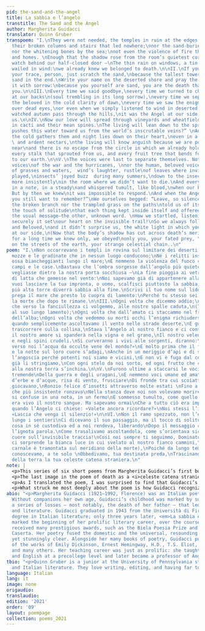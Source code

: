 ```yaml
---
pid: the-sand-and-the-angel
title: La sabbia e l’angelo
transtitle: The Sand and the Angel
author: Margherita Guidacci
translator: Quinn Gruber
transpoem: "I.\nThey were not needed, the temples in ruin at the edges of deserts,\nwith
  their broken columns and stairs that led nowhere;\nnor the sand-buried shipwrecks,
  nor the whitening bones by the sea;\nnot even the violence of fire through our fields
  and homes. \nEnough that the shadow rose from the room’s quietest corner,\nor kept
  watch behind our half-closed door —\nThe thin rain on windows, a tin sheet that
  wailed in wind:\nwe already knew we belonged to death.\n\nII.\nIf you want to leave
  your trace, person, just scratch the sand,\nbecause the tallest tower will become
  sand in the end.\nWrite your name on the deserted shore and pray the sea soon covers
  it with sorrow:\nbecause you yourself are sand, you are the death that remains after
  you.\n\nIII.\nEvery time we said goodbye,\nevery time we turned to childhood fallen
  at our backs\n(soul trembling in its long sorrow),\nevery time we separated from
  the beloved in the cold clarity of dawn,\nevery time we saw the enigma reseal itself
  over dead eyes,\nor even when we simply listened to wind in deserted streets,\nand
  watched autumn pass through the hills,\nit was the Angel at our side, consuming
  us.\n\nIV.\nNow our love will spread through vineyards and wheatfields, \nour venom
  in cacti and their mean spines.\nThe living will lean down to the springs and ask:\n“Who
  pushes this water toward us from the world’s inscrutable veins?” \nAnd long before
  the cold gathers them and night lies down on their heart,\neven in a midday of bees
  \ and ardent nectars,\nthe living will know anguish because we are powerful and
  near\nand there is no escape from the circle in which we already hold them,\nwith
  every stalk that sprouted from us, and every fruit tree that bends full and grave
  to our earth.\n\nV.\nThe voices were last to separate themselves. Not the massive
  voices\nof the war and the hurricanes, \nnor the human, beloved voices,\nbut murmurs
  of grasses and waters,  wind’s laughter, rustle\nof leaves where invisible squirrels
  played,\ninsects’ joyed buzz  during many summers,\ndown to the insect that buzzed
  more insistently\nin the room where we didn’t want to die.\nAnd everything collided
  in a note, in a steady\nand whispered tumult, like blood,\nwhen our blood was living.
  But by then we knew\nit was impossible to respond.\nAnd when the Angel asked: “Do
  you still want to remember?”\nWe ourselves begged: “Leave, so silence comes!”\n\n\nVI.\nNeither
  the broken branch nor the trampled grass on the paths\ntold us of its passage, but
  the touch of solitude\nthat each thing kept inside itself and offered us, freeing—\nafter
  the usual message—the other, unknown word. \nHow we startled, listening to it, how
  securely it set\nour heart on the invisible trail!\nSo we always followed you, Ruler
  and Beloved,\nand it didn’t surprise us, the white light in which you walked unveiled
  at our side,\n(Now that the body’s shadow has cut across death’s meridian),\nSince
  for a long time we knew only, we obeyed\nonly you, your fated prey, \nDragging,
  on the streets of the earth, your strange celestial chain..\n"
poem: "I.\nNon occorrevano i templi in rovina sul limitare dei deserti,\nCon le colonne
  mozze e le gradinate che in nessun luogo conducono;\nNé i relitti insabbiati, le
  ossa biancheggianti lungo il mare;\nE nemmeno la violenza del fuoco contro i nostri
  campi e le case.\nBastava che l’ombra sorgesse dall’angolo più quieto della stanza,\nO
  vegliasse dietro la nostra porta socchiusa —\nLa fine pioggia ai vetri, un pezzo
  di latta che gemesse nel vento:\nNoi sapevamo già di appartenere alla morte.\n\nII.\nSe
  vuoi lasciare la tua impronta, o uomo, scalfisci piuttosto la sabbia,\nPerché la
  più alta torre diverrà sabbia alla fine.\nScrivi il tuo nome sul lido deserto, e
  prega il mare che presto lo cuopra di lamento:\nPerché tu stesso sei sabbia, sei
  la morte che dopo te rimane.\n\nIII.\nOgni volta che dicemmo addio;\nOgni volta
  che verso la fanciullezza ci volgemmo, alle nostre spalle caduta,\n(Tremando l’anima
  al suo lungo lamento);\nOgni volta che dall’amato ci staccammo nel freddo chiarore
  dell’alba;\nOgni volta che vedemmo su morti occhi l’enigma richiudersi;\nO anche
  quando semplicemente ascoltavamo il vento nelle strade deserte,\nE guardavamo l’autunno
  trascorrere sulla collina,\nStava l’Angelo al nostro fianco e ci consumava.\n\nIV.\nOra
  il nostro amore si spanderà nella vigna e nel grano,\nIl nostro veleno nei cactus
  e negli spini crudeli.\nSi curveranno i vivi alle sorgenti, diranno:\n«Chi spinse
  verso noi l’acqua da occulte vene del mondo?»\nE molto prima che il freddo li colga
  e la notte sul loro cuore s’adagi,\nAnche in un meriggio d’api e di succhi ardenti,\nConosceranno
  l’angoscia perché potenti noi siamo e vicini,\nE non vi è fuga dal cerchio in cui
  già li stringiamo,\nCon ogni stelo da noi sorto, ed ogni frutto che colmo e grave
  alla nostra terra s’inchina.\n\nV.\nFurono ultime a staccarsi le voci. Non le voci
  tremende\nDella guerra e degli uragani,\nE nemmeno voci umane ed amate,\nMa mormorii
  d’erbe e d’acque, risa di vento, frusciare\nDi fronde tra cui scoiattoli invisibili
  giocavano,\nRonzio felice d’insetti attraverso molte estati \nFino a quell’insetto
  che più insistente ronzava\nNella stanza dove noi non volevamo morire.\nE tutto
  si confuse in una nota, in un fermo\nE sommesso tumulto, come quello del sangue\nQuando
  era vivo il nostro sangue. Ma sapevamo ormai\nChe a tutto ciò era impossibile rispondere.\nE
  quando l’Angelo ci chiese: «Volete ancora ricordare?»\nNoi stessi l’implorammo:
  «Lascia che venga il silenzio!»\n\nVI.\nNon il ramo spezzato, non l’erba scomposta
  lungo i sentieri\nCi dicevano il suo passaggio, ma il tocco di solitudine\nChe ogni
  cosa in sé custodiva ed a noi rendeva, liberando\nDopo il messaggio consueto l’altra,
  l’ignota parola.\nCome trasalivamo ascoltandola, come s’orientava sicuro\nIl nostro
  cuore sull’invisibile traccia!\nCosì noi sempre ti seguimmo, Dominatore ed Amato,\nNé
  ci sorprende la bianca luce in cui svelato al nostro fianco cammini,\n(Ora che l’ombra
  carnale è tramontata sul meridiano della morte),\nPoiché da lungo tempo te solo
  conoscevamo, a te solo \nObbedivamo, tua destinata preda,\nTrascinando sulle vie
  della terra la tua celeste catena straniera.\n"
note: |
  <p>This series of six short poems from Margherita Guidacci’s first book of poetry, <em>La sabbia e l’angelo</em> (<em>The Sand and the Angel</em>, 1946) reckons with the relationship between humans and nature, as well as the broader cycle of life and death.</p>
  <p>The last image in the poem of death as a <i>celeste catena straniera</i>, a “strange celestial chain,” particularly captivated me and guided my translation. I translated <em>straniero</em> as “strange” rather than the usual “foreign” because the Angel, a sort of overseer of the life/death balance, is a continuous presence in human life. I wanted “strange” to capture our inability to reconcile our knowledge of death with our own desire to live; we know death intimately, but are unable to fully comprehend what it entails.</p>
  <p>As I translated the poem, I was surprised to find that Guidacci’s voice, both direct and clear, cosmic and spiritual, had an almost Romantic lilt in English that comes across in phrases such as <i>o uomo</i> (“O man,” which I translated simply as “person”) and <i>Dominatore ed Amato</i> (“Ruler and Lover”). It’s crucial to note that Guidacci was not invested in the closed style of her contemporaries, the Hermetic poets; she instead used a more “ordinary” language to form the complex meanings and sounds of her works. Keeping this in mind, I tried to adhere as closely as I could to the flexible sentence order common to Italian while still maintaining sense in English, to convey that sense of familiarity and strangeness that coexists in the work.</p>
  <p>What struck me most deeply about the poem is how Guidacci recognizes the brevity of human life without assuming that our lives do not matter because of it. Rather, our absence serves as a permanent reminder of our existence: “Perché tu stesso sei sabbia, sei la morte che dopo te rimane.” “Because you yourself are sand, you are the death that remains after you.”</p>
abio: "<p>Margherita Guidacci (1921–1992, Florence) was an Italian poet and translator.
  Without companions her own age, Guidacci’s childhood was marked by solitude and
  a series of losses — most notably, the death of her father — that led her to poetry
  and literature. Guidacci graduated in 1943 from the Università di Firenze with a
  degree in Italian literature; only three years later, <em>La sabbia e l’angelo</em>
  marked the beginning of her prolific literary career, over the course of which she
  received many prestigious awards, such as the Biela Poesia Prize and the Premio
  Caserta. Her poetry fused the domestic and the universal, resounding with deep emotion,
  yet stunningly clear. Alongside her many books of poetry, Guidacci published translations
  of the works of Emily Dickinson, Ernest Hemingway, H.D., T.S. Eliot, John Donne,
  and many others. Her teaching career was just as prolific: she taught Latin, Greek,
  and English at a precollege level and later became a professor of Anglophone literature.</p>"
tbio: "<p>Quinn Gruber is a junior at the University of Pennsylvania studying English
  and Italian literature. They love writing, editing, and having far too many hobbies.</p>"
language: Italian
lang: it
image: none
origaudio:
translaudio:
edition: '2021'
order: '09'
layout: poempage
collection: poems_2021
---
```

